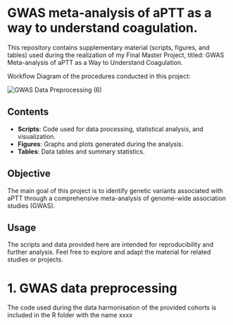 # GWAS meta-analysis of aPTT as a way to understand coagulation.
This repository contains supplementary material (scripts, figures, and tables) used during the realization of my Final Master Project, titled: GWAS Meta-analysis of aPTT as a Way to Understand Coagulation.

Workflow Diagram of the procedures conducted in this project: 

![GWAS Data Preprocessing (6)](https://github.com/user-attachments/assets/944da14b-6111-419e-8a9f-339f2594d491)

## Contents
- **Scripts**: Code used for data processing, statistical analysis, and visualization.
- **Figures**: Graphs and plots generated during the analysis.
- **Tables**: Data tables and summary statistics.

## Objective
The main goal of this project is to identify genetic variants associated with aPTT through a comprehensive meta-analysis of genome-wide association studies (GWAS). 

## Usage
The scripts and data provided here are intended for reproducibility and further analysis. Feel free to explore and adapt the material for related studies or projects.

# 1. GWAS data preprocessing

The code used during the data harmonisation of the provided cohorts is included in the R folder with the name xxxx

